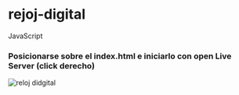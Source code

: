# rejoj-digital

JavaScript


### Posicionarse sobre el index.html e iniciarlo con open Live Server (click derecho)
![reloj didgital](https://user-images.githubusercontent.com/39442992/179418053-a19ea60d-03d8-4603-bb32-318f186213d7.png)
